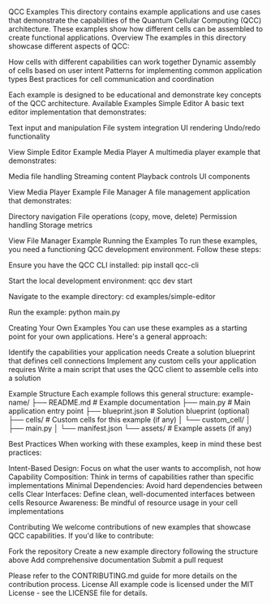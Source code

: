 QCC Examples
This directory contains example applications and use cases that demonstrate the capabilities of the Quantum Cellular Computing (QCC) architecture. These examples show how different cells can be assembled to create functional applications.
Overview
The examples in this directory showcase different aspects of QCC:

How cells with different capabilities can work together
Dynamic assembly of cells based on user intent
Patterns for implementing common application types
Best practices for cell communication and coordination

Each example is designed to be educational and demonstrate key concepts of the QCC architecture.
Available Examples
Simple Editor
A basic text editor implementation that demonstrates:

Text input and manipulation
File system integration
UI rendering
Undo/redo functionality

View Simple Editor Example
Media Player
A multimedia player example that demonstrates:

Media file handling
Streaming content
Playback controls
UI components

View Media Player Example
File Manager
A file management application that demonstrates:

Directory navigation
File operations (copy, move, delete)
Permission handling
Storage metrics

View File Manager Example
Running the Examples
To run these examples, you need a functioning QCC development environment. Follow these steps:

Ensure you have the QCC CLI installed:
pip install qcc-cli

Start the local development environment:
qcc dev start

Navigate to the example directory:
cd examples/simple-editor

Run the example:
python main.py

Creating Your Own Examples
You can use these examples as a starting point for your own applications. Here's a general approach:

Identify the capabilities your application needs
Create a solution blueprint that defines cell connections
Implement any custom cells your application requires
Write a main script that uses the QCC client to assemble cells into a solution

Example Structure
Each example follows this general structure:
example-name/
├── README.md         # Example documentation
├── main.py           # Main application entry point
├── blueprint.json    # Solution blueprint (optional)
├── cells/            # Custom cells for this example (if any)
│   └── custom_cell/
│       ├── main.py
│       └── manifest.json
└── assets/           # Example assets (if any)

Best Practices
When working with these examples, keep in mind these best practices:

Intent-Based Design: Focus on what the user wants to accomplish, not how
Capability Composition: Think in terms of capabilities rather than specific implementations
Minimal Dependencies: Avoid hard dependencies between cells
Clear Interfaces: Define clean, well-documented interfaces between cells
Resource Awareness: Be mindful of resource usage in your cell implementations

Contributing
We welcome contributions of new examples that showcase QCC capabilities. If you'd like to contribute:

Fork the repository
Create a new example directory following the structure above
Add comprehensive documentation
Submit a pull request

Please refer to the CONTRIBUTING.md guide for more details on the contribution process.
License
All example code is licensed under the MIT License - see the LICENSE file for details.
